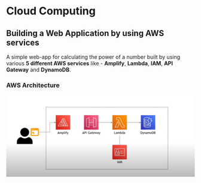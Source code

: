 # Cloud Computing

## Building a Web Application by using AWS services

A simple web-app for calculating the power of a number built by using various **5 different AWS services** like -
**Amplify**, **Lambda**, **IAM**, **API Gateway** and **DynamoDB**.

### AWS Architecture

![aws architecture.](https://github.com/R0-H-1T/Cloud-Computing/blob/main/AWS/First_Web_App/aws-architecture.png)